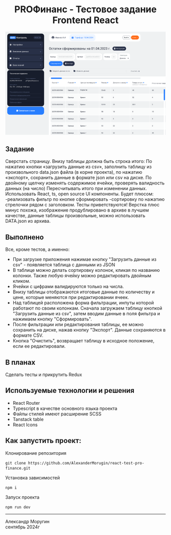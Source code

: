 <h1 align="center">PROФинанс - Тестовое задание Frontend React</h1>

![PROFinance Demo](/ТЗ.png)

## Задание

Сверстать страницу.
Внизу таблицы должна быть строка итого:
По нажатию кнопки «загрузить данные из csv», заполнить таблицу из произвольного data.json файла (в корне проекта), по нажатию «экспорт», сохранить данные в формате json или csv на диске.
По двойному щелчку изменять содержимое ячейки, проверять валидность данных (на число)
Пересчитывать итого при изменении данных.
Использовать React, ts, open source UI компоненты.
Будет плюсом:
-реализовать фильтр по кнопке сформировать
-сортировку по нажатию стрелочки рядом с заголовком.
Тесты приветствуются!
Верстка плюс минус похожа, изображение продублировано в архиве в лучшем качестве,
данные таблицы произвольные, можно использовать DATA.json из архива.

## Выполнено

Все, кроме тестов, а именно:

- При загрузке приложения нажимае кнопку "Загрузить данные из csv" - появляется таблица с данными из JSON
- В таблице можно делать сортировку колонок, кликая по названию колонки. Также любую ячейку можно редактировать двойным кликом.
- Ячейки с цифрами валидируются только на числа.
- Внизу таблицы отображаются итоговые данные по количеству и цене, которые меняются при редактировании ячеек.
- Над таблицей расположена форма фильтрации, инпуты которой работают по своим колонкам. Сначала загружаем таблицу кнопкой "Загрузить данные из csv", затем вводим данные в поля фильтра и нажимаем кнопку "Сформировать".
- После фильтрации или редактирования таблицы, ее можно сохранить на диске, нажав кнопку "Экспорт". Данные сохраняются в формате CSV.
- Кнопка "Очистить", возвращает таблицу в исходное положение, если ее редактировали.

## В планах

Сделать тесты и прикрутить Redux

## Используемые технологии и решения

- React Router
- Typescript в качестве основного языка проекта
- Файлы стилей имеют расширение SCSS
- Tanstack table
- React Icons

## Как запустить проект:

Клонирование репозитория

```
git clone https://github.com/AlexanderMorugin/react-test-pro-finance.git
```

Установка зависимостей

```
npm i
```

Запуск проекта

```
npm run dev
```

---

Александр Моругин\
сентябрь 2024г
